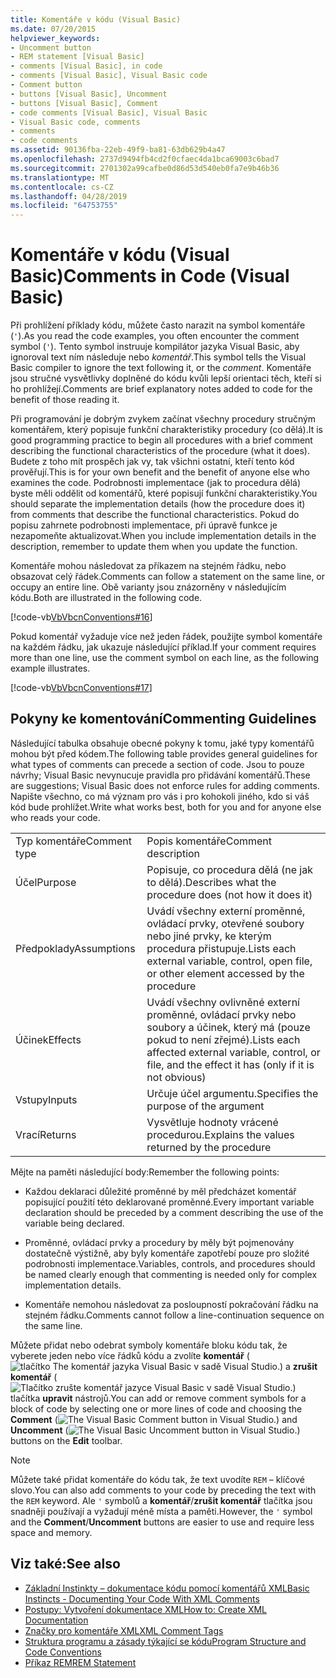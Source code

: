 ```yaml
---
title: Komentáře v kódu (Visual Basic)
ms.date: 07/20/2015
helpviewer_keywords:
- Uncomment button
- REM statement [Visual Basic]
- comments [Visual Basic], in code
- comments [Visual Basic], Visual Basic code
- Comment button
- buttons [Visual Basic], Uncomment
- buttons [Visual Basic], Comment
- code comments [Visual Basic], Visual Basic
- Visual Basic code, comments
- comments
- code comments
ms.assetid: 90136fba-22eb-49f9-ba81-63db629b4a47
ms.openlocfilehash: 2737d9494fb4cd2f0cfaec4da1bca69003c6bad7
ms.sourcegitcommit: 2701302a99cafbe0d86d53d540eb0fa7e9b46b36
ms.translationtype: MT
ms.contentlocale: cs-CZ
ms.lasthandoff: 04/28/2019
ms.locfileid: "64753755"
---
```

# <a name="comments-in-code-visual-basic"></a><span data-ttu-id="a8414-102">Komentáře v kódu (Visual Basic)</span><span class="sxs-lookup"><span data-stu-id="a8414-102">Comments in Code (Visual Basic)</span></span>
<span data-ttu-id="a8414-103">Při prohlížení příklady kódu, můžete často narazit na symbol komentáře (`'`).</span><span class="sxs-lookup"><span data-stu-id="a8414-103">As you read the code examples, you often encounter the comment symbol (`'`).</span></span> <span data-ttu-id="a8414-104">Tento symbol instruuje kompilátor jazyka Visual Basic, aby ignoroval text ním následuje nebo *komentář*.</span><span class="sxs-lookup"><span data-stu-id="a8414-104">This symbol tells the Visual Basic compiler to ignore the text following it, or the *comment*.</span></span> <span data-ttu-id="a8414-105">Komentáře jsou stručné vysvětlivky doplněné do kódu kvůli lepší orientaci těch, kteří si ho prohlížejí.</span><span class="sxs-lookup"><span data-stu-id="a8414-105">Comments are brief explanatory notes added to code for the benefit of those reading it.</span></span>  
  
 <span data-ttu-id="a8414-106">Při programování je dobrým zvykem začínat všechny procedury stručným komentářem, který popisuje funkční charakteristiky procedury (co dělá).</span><span class="sxs-lookup"><span data-stu-id="a8414-106">It is good programming practice to begin all procedures with a brief comment describing the functional characteristics of the procedure (what it does).</span></span> <span data-ttu-id="a8414-107">Budete z toho mít prospěch jak vy, tak všichni ostatní, kteří tento kód prověřují.</span><span class="sxs-lookup"><span data-stu-id="a8414-107">This is for your own benefit and the benefit of anyone else who examines the code.</span></span> <span data-ttu-id="a8414-108">Podrobnosti implementace (jak to procedura dělá) byste měli oddělit od komentářů, které popisují funkční charakteristiky.</span><span class="sxs-lookup"><span data-stu-id="a8414-108">You should separate the implementation details (how the procedure does it) from comments that describe the functional characteristics.</span></span> <span data-ttu-id="a8414-109">Pokud do popisu zahrnete podrobnosti implementace, při úpravě funkce je nezapomeňte aktualizovat.</span><span class="sxs-lookup"><span data-stu-id="a8414-109">When you include implementation details in the description, remember to update them when you update the function.</span></span>  
  
 <span data-ttu-id="a8414-110">Komentáře mohou následovat za příkazem na stejném řádku, nebo obsazovat celý řádek.</span><span class="sxs-lookup"><span data-stu-id="a8414-110">Comments can follow a statement on the same line, or occupy an entire line.</span></span> <span data-ttu-id="a8414-111">Obě varianty jsou znázorněny v následujícím kódu.</span><span class="sxs-lookup"><span data-stu-id="a8414-111">Both are illustrated in the following code.</span></span>  
  
 [!code-vb[VbVbcnConventions#16](~/samples/snippets/visualbasic/VS_Snippets_VBCSharp/VbVbcnConventions/VB/Class1.vb#16)]  
  
 <span data-ttu-id="a8414-112">Pokud komentář vyžaduje více než jeden řádek, použijte symbol komentáře na každém řádku, jak ukazuje následující příklad.</span><span class="sxs-lookup"><span data-stu-id="a8414-112">If your comment requires more than one line, use the comment symbol on each line, as the following example illustrates.</span></span>  
  
 [!code-vb[VbVbcnConventions#17](~/samples/snippets/visualbasic/VS_Snippets_VBCSharp/VbVbcnConventions/VB/Class1.vb#17)]  
  
## <a name="commenting-guidelines"></a><span data-ttu-id="a8414-113">Pokyny ke komentování</span><span class="sxs-lookup"><span data-stu-id="a8414-113">Commenting Guidelines</span></span>  
 <span data-ttu-id="a8414-114">Následující tabulka obsahuje obecné pokyny k tomu, jaké typy komentářů mohou být před kódem.</span><span class="sxs-lookup"><span data-stu-id="a8414-114">The following table provides general guidelines for what types of comments can precede a section of code.</span></span> <span data-ttu-id="a8414-115">Jsou to pouze návrhy; Visual Basic nevynucuje pravidla pro přidávání komentářů.</span><span class="sxs-lookup"><span data-stu-id="a8414-115">These are suggestions; Visual Basic does not enforce rules for adding comments.</span></span> <span data-ttu-id="a8414-116">Napište všechno, co má význam pro vás i pro kohokoli jiného, kdo si váš kód bude prohlížet.</span><span class="sxs-lookup"><span data-stu-id="a8414-116">Write what works best, both for you and for anyone else who reads your code.</span></span>  
  
|||  
|---|---|  
|<span data-ttu-id="a8414-117">Typ komentáře</span><span class="sxs-lookup"><span data-stu-id="a8414-117">Comment type</span></span>|<span data-ttu-id="a8414-118">Popis komentáře</span><span class="sxs-lookup"><span data-stu-id="a8414-118">Comment description</span></span>|  
|<span data-ttu-id="a8414-119">Účel</span><span class="sxs-lookup"><span data-stu-id="a8414-119">Purpose</span></span>|<span data-ttu-id="a8414-120">Popisuje, co procedura dělá (ne jak to dělá).</span><span class="sxs-lookup"><span data-stu-id="a8414-120">Describes what the procedure does (not how it does it)</span></span>|  
|<span data-ttu-id="a8414-121">Předpoklady</span><span class="sxs-lookup"><span data-stu-id="a8414-121">Assumptions</span></span>|<span data-ttu-id="a8414-122">Uvádí všechny externí proměnné, ovládací prvky, otevřené soubory nebo jiné prvky, ke kterým procedura přistupuje.</span><span class="sxs-lookup"><span data-stu-id="a8414-122">Lists each external variable, control, open file, or other element accessed by the procedure</span></span>|  
|<span data-ttu-id="a8414-123">Účinek</span><span class="sxs-lookup"><span data-stu-id="a8414-123">Effects</span></span>|<span data-ttu-id="a8414-124">Uvádí všechny ovlivněné externí proměnné, ovládací prvky nebo soubory a účinek, který má (pouze pokud to není zřejmé).</span><span class="sxs-lookup"><span data-stu-id="a8414-124">Lists each affected external variable, control, or file, and the effect it has (only if it is not obvious)</span></span>|  
|<span data-ttu-id="a8414-125">Vstupy</span><span class="sxs-lookup"><span data-stu-id="a8414-125">Inputs</span></span>|<span data-ttu-id="a8414-126">Určuje účel argumentu.</span><span class="sxs-lookup"><span data-stu-id="a8414-126">Specifies the purpose of the argument</span></span>|  
|<span data-ttu-id="a8414-127">Vrací</span><span class="sxs-lookup"><span data-stu-id="a8414-127">Returns</span></span>|<span data-ttu-id="a8414-128">Vysvětluje hodnoty vrácené procedurou.</span><span class="sxs-lookup"><span data-stu-id="a8414-128">Explains the values returned by the procedure</span></span>|  
  
 <span data-ttu-id="a8414-129">Mějte na paměti následující body:</span><span class="sxs-lookup"><span data-stu-id="a8414-129">Remember the following points:</span></span>  
  
- <span data-ttu-id="a8414-130">Každou deklaraci důležité proměnné by měl předcházet komentář popisující použití této deklarované proměnné.</span><span class="sxs-lookup"><span data-stu-id="a8414-130">Every important variable declaration should be preceded by a comment describing the use of the variable being declared.</span></span>  
  
- <span data-ttu-id="a8414-131">Proměnné, ovládací prvky a procedury by měly být pojmenovány dostatečně výstižně, aby byly komentáře zapotřebí pouze pro složité podrobnosti implementace.</span><span class="sxs-lookup"><span data-stu-id="a8414-131">Variables, controls, and procedures should be named clearly enough that commenting is needed only for complex implementation details.</span></span>  
  
- <span data-ttu-id="a8414-132">Komentáře nemohou následovat za posloupností pokračování řádku na stejném řádku.</span><span class="sxs-lookup"><span data-stu-id="a8414-132">Comments cannot follow a line-continuation sequence on the same line.</span></span>  
  
 <span data-ttu-id="a8414-133">Můžete přidat nebo odebrat symboly komentáře bloku kódu tak, že vyberete jeden nebo více řádků kódu a zvolíte **komentář** (![tlačítko The komentář jazyka Visual Basic v sadě Visual Studio.](./media/comments-in-code/visual-basic-comment-button.gif)) a **zrušit komentář**  (![Tlačítko zrušte komentář jazyce Visual Basic v sadě Visual Studio.](./media/comments-in-code/visual-basic-uncomment-button.gif)) tlačítka **upravit** nástrojů.</span><span class="sxs-lookup"><span data-stu-id="a8414-133">You can add or remove comment symbols for a block of code by selecting one or more lines of code and choosing the **Comment** (![The Visual Basic Comment button in Visual Studio.](./media/comments-in-code/visual-basic-comment-button.gif)) and **Uncomment** (![The Visual Basic Uncomment button in Visual Studio.](./media/comments-in-code/visual-basic-uncomment-button.gif)) buttons on the **Edit** toolbar.</span></span>  
  
> [!NOTE]
>  <span data-ttu-id="a8414-134">Můžete také přidat komentáře do kódu tak, že text uvodíte `REM` – klíčové slovo.</span><span class="sxs-lookup"><span data-stu-id="a8414-134">You can also add comments to your code by preceding the text with the `REM` keyword.</span></span> <span data-ttu-id="a8414-135">Ale `'` symbolů a **komentář**/**zrušit komentář** tlačítka jsou snadněji používají a vyžadují méně místa a paměti.</span><span class="sxs-lookup"><span data-stu-id="a8414-135">However, the `'` symbol and the **Comment**/**Uncomment** buttons are easier to use and require less space and memory.</span></span>  
  
## <a name="see-also"></a><span data-ttu-id="a8414-136">Viz také:</span><span class="sxs-lookup"><span data-stu-id="a8414-136">See also</span></span>

- [<span data-ttu-id="a8414-137">Základní Instinkty – dokumentace kódu pomocí komentářů XML</span><span class="sxs-lookup"><span data-stu-id="a8414-137">Basic Instincts - Documenting Your Code With XML Comments</span></span>](https://msdn.microsoft.com/magazine/dd722812.aspx)
- [<span data-ttu-id="a8414-138">Postupy: Vytvoření dokumentace XML</span><span class="sxs-lookup"><span data-stu-id="a8414-138">How to: Create XML Documentation</span></span>](../../../visual-basic/programming-guide/program-structure/how-to-create-xml-documentation.md)
- [<span data-ttu-id="a8414-139">Značky pro komentáře XML</span><span class="sxs-lookup"><span data-stu-id="a8414-139">XML Comment Tags</span></span>](../../../visual-basic/language-reference/xmldoc/index.md)
- [<span data-ttu-id="a8414-140">Struktura programu a zásady týkající se kódu</span><span class="sxs-lookup"><span data-stu-id="a8414-140">Program Structure and Code Conventions</span></span>](../../../visual-basic/programming-guide/program-structure/program-structure-and-code-conventions.md)
- [<span data-ttu-id="a8414-141">Příkaz REM</span><span class="sxs-lookup"><span data-stu-id="a8414-141">REM Statement</span></span>](../../../visual-basic/language-reference/statements/rem-statement.md)
